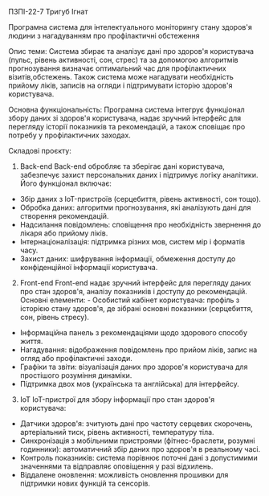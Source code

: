 ПЗПІ-22-7 Тригуб Ігнат

Програмна система для інтелектуального моніторингу стану здоров'я людини з нагадуванням про профілактичні обстеження

Опис теми:
Система збирає та аналізує дані про здоров'я користувача (пульс, рівень активності, сон, стрес) та за допомогою алгоритмів прогнозування визначає оптимальний час для профілактичних візитів,обстежень.
Також система може нагадувати необхідність прийому ліків, записів на огляди і підтримувати історію здоров'я користувача.

Основна функціональність:
Програмна система інтегрує функціонал збору даних зі здоров'я користувача, надає зручний інтерфейс для перегляду історії показників та рекомендацій, а також сповіщає про потребу у профілактичних заходах.

Складові проєкту:

1. Back-end
Back-end обробляє та зберігає дані користувача, забезпечує захист персональних даних і підтримує логіку аналітики.
Його функціонал включає:
- Збір даних з IoT-пристроїв (серцебиття, рівень активності, сон тощо).
- Обробка даних: алгоритми прогнозування, які аналізують дані для створення рекомендацій.
- Надсилання повідомлень: сповіщення про необхідність звернення до лікаря або прийому ліків.
- Інтернаціоналізація: підтримка різних мов, систем мір і форматів часу.
- Захист даних: шифрування інформації, обмеження доступу до конфіденційної інформації користувача.

2. Front-end
Front-end надає зручний інтерфейс для перегляду даних про стан здоров'я, аналізу показників і доступу
до рекомендацій. Основні елементи: - Особистий кабінет користувача: профіль з історією стану здоров'я,
де зібрані основні показники (серцебиття, сон, рівень стресу).
- Інформаційна панель з рекомендаціями щодо здорового способу життя.
- Нагадування: відображення повідомлень про прийом ліків, запис на огляд або профілактичні заходи.
- Графіки та звіти: візуалізація даних про здоров'я користувача для простішого розуміння динаміки.
- Підтримка двох мов (українська та англійська) для інтерфейсу.

3. IoT 
IoT-пристрої для збору інформації про стан здоров'я користувача:
- Датчики здоров'я: зчитують дані про частоту серцевих скорочень, артеріальний тиск, рівень активності, температуру тіла.
- Синхронізація з мобільними пристроями (фітнес-браслети, розумні годинники): автоматичний збір даних про здоров'я в реальному часі.
- Контроль показників: система порівнює поточні дані з допустимими значеннями та відправляє оповіщення у разі відхилень.
- Віддалене оновлення: можливість оновлення прошивки для підтримки нових функцій та сенсорів.
